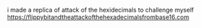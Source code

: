 i made a replica of attack of the hexidecimals to challenge myself
https://flippybitandtheattackofthehexadecimalsfrombase16.com
